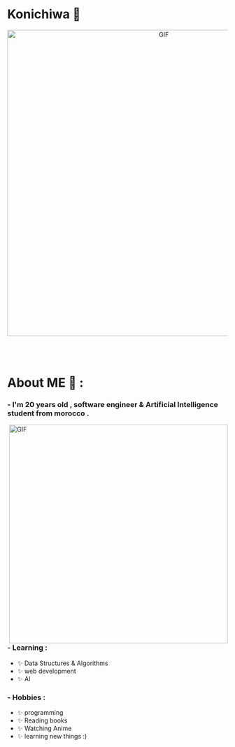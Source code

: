 # Konichiwa 👋

<div align="center">
<img hight="300" width="700" alt="GIF" align="center" src="https://github.com/Lkingo/Lkingo/blob/master/208593.gif">
</div>

</br>
</br>
</br>


# About ME 💬 :

### - I'm 20 years  old , software engineer & Artificial Intelligence student from morocco .

<img hight="400" width="500" alt="GIF" align="right" src="https://github.com/Xx-Ashutosh-xX/Xx-Ashutosh-xX/blob/master/assets/1936.gif">

### - Learning :
- ✨ Data Structures & Algorithms
- ✨ web development
- ✨ AI

### - Hobbies : 
- ✨ programming
- ✨ Reading books
- ✨ Watching Anime
- ✨ learning new things :)

</br>
</br>
</br>
